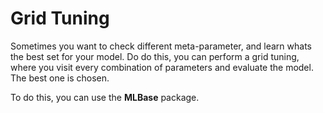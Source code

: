 Grid Tuning
===========

Sometimes you want to check different meta-parameter, and learn whats the best set for your model. Do do this, you can perform a grid tuning, where you visit every combination of parameters and evaluate the model. The best one is chosen.

To do this, you can use the **MLBase** package.  
